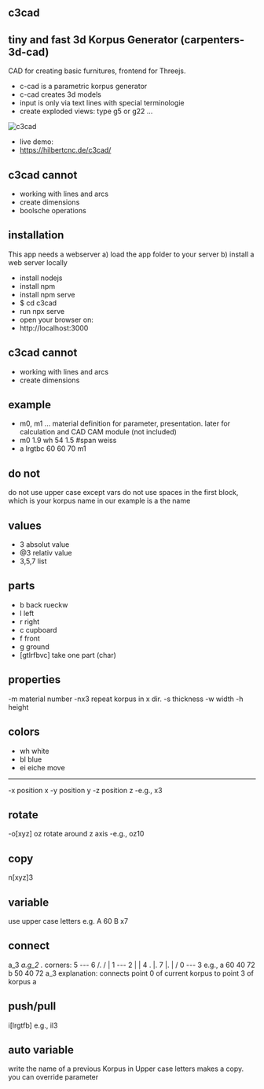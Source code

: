 c3cad 
---
tiny and fast 3d Korpus Generator
(carpenters-3d-cad)
---
CAD for creating basic furnitures, frontend for Threejs.
- c-cad is a parametric korpus generator
- c-cad creates 3d models
- input is only via text lines with special terminologie
- create exploded views: type g5 or g22 ...
  
![c3cad](https://github.com/user-attachments/assets/6a856ed7-b90a-450c-b73b-4df4abef2fc2)


- live demo:
- https://hilbertcnc.de/c3cad/
  

c3cad cannot
-------------
- working with lines and arcs
- create dimensions
- boolsche operations

installation
---
This app needs a webserver
a) load the app folder to your server
b) install a web server locally
- install nodejs
- install npm
- install npm serve
- $ cd c3cad
- run npx serve
- open your browser on: 
- http://localhost:3000


c3cad cannot
-------------
- working with lines and arcs
- create dimensions

example
---
- m0, m1 ... material definition for parameter, presentation.
 later for calculation and CAD CAM module (not included)
- m0 1.9 wh 54 1.5 #span weiss
- a lrgtbc  60 60 70 m1

do not
---
do not use upper case except vars
do not use spaces in the first block, which is your korpus name
in our example is a the name


values
---
- 3 absolut value
- @3 relativ value
- 3,5,7 list

parts
---
- b back rueckw
- l left
- r right
- c cupboard
- f front
- g ground
- [gtlrfbvc] take one part (char)

properties
---
-m material number
-nx3 repeat korpus in x dir.
-s thickness
-w width
-h height 

colors
---
- wh white
- bl blue
- ei eiche
move
---
-x position x
-y position y
-z position z
-e.g., x3

rotate
---
-o[xyz] oz rotate around z axis
-e.g., oz10

copy
---
n[xyz]3


variable
---
use upper case letters
e.g.
A 60
B x7

connect
---
a_3
<name>_<corner>
a.g_2
<name>.<part>_<corner>
corners:
      5 --- 6
    /.    / |
  1 --- 2  |
  | 4 . |. 7
  |.    | /
  0 --- 3 
e.g.,
a 60 40 72
b 50 40 72 a_3
explanation: connects point 0
of current korpus to point 3 of
korpus a

push/pull
---
<part>i[lrgtfb]<value>
e.g., il3



auto variable
---
write the name of a previous Korpus
in Upper case letters makes a copy.
you can override parameter
